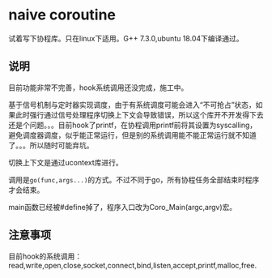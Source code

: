 # naive coroutine

试着写下协程库。只在linux下适用。G++ 7.3.0,ubuntu 18.04下编译通过。

## 说明

目前功能非常不完善，hook系统调用还没完成，施工中。

基于信号机制与定时器实现调度，由于有系统调度可能会进入“不可抢占”状态，如果此时强行通过信号处理程序切换上下文会导致错误，所以这个库开不开发得下去还是个问题。。。目前hook了printf，在协程调用printf前将其设置为syscalling，避免调度器调度，似乎能正常运行，但是别的系统调用能不能正常运行就不知道了。。。所以随时可能弃坑。

切换上下文是通过ucontext库进行。

调用是`go(func,args...)`的方式。不过不同于go，所有协程任务全部结束时程序才会结束。

main函数已经被#define掉了，程序入口改为Coro_Main(argc,argv)宏。

## 注意事项

目前hook的系统调用：
read,write,open,close,socket,connect,bind,listen,accept,printf,malloc,free.